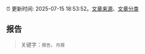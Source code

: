 :alarm_clock: 更新时间: 2025-07-15 18:53:52。[文章来源](/README.md)、[文章分类](/TAGS.md)

## 报告


> 关键字：`报告`、`月报`



